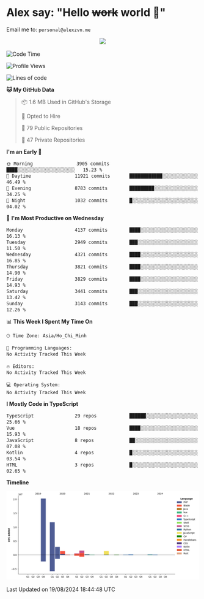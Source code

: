 # Alex say: "Hello ~~work~~ world 🐾"
Email me to: `personal@alexzvn.me`


<p align=center>
  <a href="https://skillicons.dev">
    <img src="https://skillicons.dev/icons?i=ts,js,php,nodejs,bun,vue,nuxt,react,svelte,tauri,laravel,rust,mongodb,docker,electron,redis,rabbitmq,tailwind,git,cloudflare,elysia,mysql,nginx,rollupjs,sentry,ubuntu,yarn,html,css,vite" />
  </a>
</p>

<!--START_SECTION:waka-->
![Code Time](http://img.shields.io/badge/Code%20Time-1%2C066%20hrs%2055%20mins-blue)

![Profile Views](http://img.shields.io/badge/Profile%20Views-16-blue)

![Lines of code](https://img.shields.io/badge/From%20Hello%20World%20I%27ve%20Written-40.6%20million%20lines%20of%20code-blue)

**🐱 My GitHub Data** 

> 📦 1.6 MB Used in GitHub's Storage 
 > 
> 💼 Opted to Hire
 > 
> 📜 79 Public Repositories 
 > 
> 🔑 47 Private Repositories 
 > 
**I'm an Early 🐤** 

```text
🌞 Morning                3905 commits        ████░░░░░░░░░░░░░░░░░░░░░   15.23 % 
🌆 Daytime                11921 commits       ████████████░░░░░░░░░░░░░   46.49 % 
🌃 Evening                8783 commits        █████████░░░░░░░░░░░░░░░░   34.25 % 
🌙 Night                  1032 commits        █░░░░░░░░░░░░░░░░░░░░░░░░   04.02 % 
```
📅 **I'm Most Productive on Wednesday** 

```text
Monday                   4137 commits        ████░░░░░░░░░░░░░░░░░░░░░   16.13 % 
Tuesday                  2949 commits        ███░░░░░░░░░░░░░░░░░░░░░░   11.50 % 
Wednesday                4321 commits        ████░░░░░░░░░░░░░░░░░░░░░   16.85 % 
Thursday                 3821 commits        ████░░░░░░░░░░░░░░░░░░░░░   14.90 % 
Friday                   3829 commits        ████░░░░░░░░░░░░░░░░░░░░░   14.93 % 
Saturday                 3441 commits        ███░░░░░░░░░░░░░░░░░░░░░░   13.42 % 
Sunday                   3143 commits        ███░░░░░░░░░░░░░░░░░░░░░░   12.26 % 
```


📊 **This Week I Spent My Time On** 

```text
🕑︎ Time Zone: Asia/Ho_Chi_Minh

💬 Programming Languages: 
No Activity Tracked This Week

🔥 Editors: 
No Activity Tracked This Week

💻 Operating System: 
No Activity Tracked This Week
```

**I Mostly Code in TypeScript** 

```text
TypeScript               29 repos            ██████░░░░░░░░░░░░░░░░░░░   25.66 % 
Vue                      18 repos            ████░░░░░░░░░░░░░░░░░░░░░   15.93 % 
JavaScript               8 repos             ██░░░░░░░░░░░░░░░░░░░░░░░   07.08 % 
Kotlin                   4 repos             █░░░░░░░░░░░░░░░░░░░░░░░░   03.54 % 
HTML                     3 repos             █░░░░░░░░░░░░░░░░░░░░░░░░   02.65 % 
```



**Timeline**

![Lines of Code chart](https://raw.githubusercontent.com/alexzvn/alexzvn/main/assets/bar_graph.png)


 Last Updated on 19/08/2024 18:44:48 UTC
<!--END_SECTION:waka-->
